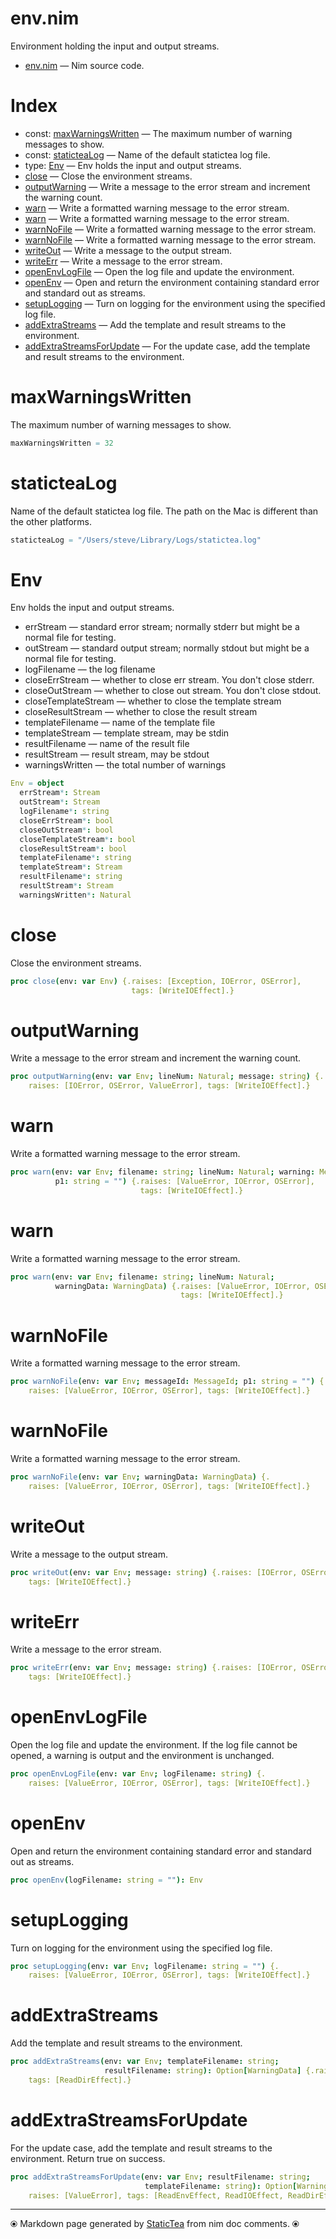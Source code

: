 # env.nim

Environment holding the input and output streams.


* [env.nim](../../src/env.nim) &mdash; Nim source code.
# Index

* const: [maxWarningsWritten](#maxwarningswritten) &mdash; The maximum number of warning messages to show.
* const: [staticteaLog](#statictealog) &mdash; Name of the default statictea log file.
* type: [Env](#env) &mdash; Env holds the input and output streams.
* [close](#close) &mdash; Close the environment streams.
* [outputWarning](#outputwarning) &mdash; Write a message to the error stream and increment the warning count.
* [warn](#warn) &mdash; Write a formatted warning message to the error stream.
* [warn](#warn-1) &mdash; Write a formatted warning message to the error stream.
* [warnNoFile](#warnnofile) &mdash; Write a formatted warning message to the error stream.
* [warnNoFile](#warnnofile-1) &mdash; Write a formatted warning message to the error stream.
* [writeOut](#writeout) &mdash; Write a message to the output stream.
* [writeErr](#writeerr) &mdash; Write a message to the error stream.
* [openEnvLogFile](#openenvlogfile) &mdash; Open the log file and update the environment.
* [openEnv](#openenv) &mdash; Open and return the environment containing standard error and standard out as streams.
* [setupLogging](#setuplogging) &mdash; Turn on logging for the environment using the specified log file.
* [addExtraStreams](#addextrastreams) &mdash; Add the template and result streams to the environment.
* [addExtraStreamsForUpdate](#addextrastreamsforupdate) &mdash; For the update case, add the template and result streams to the environment.

# maxWarningsWritten

The maximum number of warning messages to show.


~~~nim
maxWarningsWritten = 32
~~~

# staticteaLog

Name of the default statictea log file.  The path on the Mac is
different than the other platforms.


~~~nim
staticteaLog = "/Users/steve/Library/Logs/statictea.log"
~~~

# Env

Env holds the input and output streams.

* errStream — standard error stream; normally stderr but
  might be a normal file for testing.
* outStream — standard output stream; normally stdout but
  might be a normal file for testing.
* logFilename — the log filename
* closeErrStream — whether to close err stream. You don't
  close stderr.
* closeOutStream — whether to close out stream. You don't
  close stdout.
* closeTemplateStream — whether to close the template stream
* closeResultStream — whether to close the result stream
* templateFilename — name of the template file
* templateStream — template stream, may be stdin
* resultFilename — name of the result file
* resultStream — result stream, may be stdout
* warningsWritten — the total number of warnings


~~~nim
Env = object
  errStream*: Stream
  outStream*: Stream
  logFilename*: string
  closeErrStream*: bool
  closeOutStream*: bool
  closeTemplateStream*: bool
  closeResultStream*: bool
  templateFilename*: string
  templateStream*: Stream
  resultFilename*: string
  resultStream*: Stream
  warningsWritten*: Natural
~~~

# close

Close the environment streams.


~~~nim
proc close(env: var Env) {.raises: [Exception, IOError, OSError],
                           tags: [WriteIOEffect].}
~~~

# outputWarning

Write a message to the error stream and increment the warning
count.


~~~nim
proc outputWarning(env: var Env; lineNum: Natural; message: string) {.
    raises: [IOError, OSError, ValueError], tags: [WriteIOEffect].}
~~~

# warn

Write a formatted warning message to the error stream.


~~~nim
proc warn(env: var Env; filename: string; lineNum: Natural; warning: MessageId;
          p1: string = "") {.raises: [ValueError, IOError, OSError],
                             tags: [WriteIOEffect].}
~~~

# warn

Write a formatted warning message to the error stream.


~~~nim
proc warn(env: var Env; filename: string; lineNum: Natural;
          warningData: WarningData) {.raises: [ValueError, IOError, OSError],
                                      tags: [WriteIOEffect].}
~~~

# warnNoFile

Write a formatted warning message to the error stream.


~~~nim
proc warnNoFile(env: var Env; messageId: MessageId; p1: string = "") {.
    raises: [ValueError, IOError, OSError], tags: [WriteIOEffect].}
~~~

# warnNoFile

Write a formatted warning message to the error stream.


~~~nim
proc warnNoFile(env: var Env; warningData: WarningData) {.
    raises: [ValueError, IOError, OSError], tags: [WriteIOEffect].}
~~~

# writeOut

Write a message to the output stream.


~~~nim
proc writeOut(env: var Env; message: string) {.raises: [IOError, OSError],
    tags: [WriteIOEffect].}
~~~

# writeErr

Write a message to the error stream.


~~~nim
proc writeErr(env: var Env; message: string) {.raises: [IOError, OSError],
    tags: [WriteIOEffect].}
~~~

# openEnvLogFile

Open the log file and update the environment. If the log file
cannot be opened, a warning is output and the environment is
unchanged.


~~~nim
proc openEnvLogFile(env: var Env; logFilename: string) {.
    raises: [ValueError, IOError, OSError], tags: [WriteIOEffect].}
~~~

# openEnv

Open and return the environment containing standard error and
standard out as streams.


~~~nim
proc openEnv(logFilename: string = ""): Env
~~~

# setupLogging

Turn on logging for the environment using the specified log file.


~~~nim
proc setupLogging(env: var Env; logFilename: string = "") {.
    raises: [ValueError, IOError, OSError], tags: [WriteIOEffect].}
~~~

# addExtraStreams

Add the template and result streams to the environment.


~~~nim
proc addExtraStreams(env: var Env; templateFilename: string;
                     resultFilename: string): Option[WarningData] {.raises: [],
    tags: [ReadDirEffect].}
~~~

# addExtraStreamsForUpdate

For the update case, add the template and result streams to the
environment. Return true on success.


~~~nim
proc addExtraStreamsForUpdate(env: var Env; resultFilename: string;
                              templateFilename: string): Option[WarningData] {.
    raises: [ValueError], tags: [ReadEnvEffect, ReadIOEffect, ReadDirEffect].}
~~~


---
⦿ Markdown page generated by [StaticTea](https://github.com/flenniken/statictea/) from nim doc comments. ⦿
